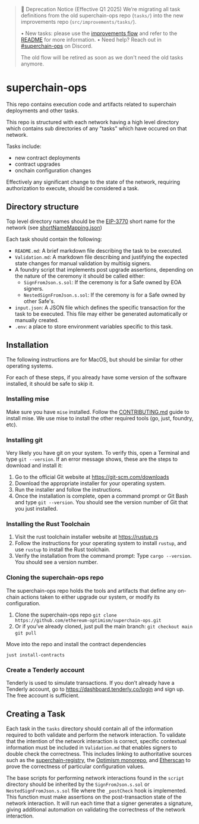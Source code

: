 > 🚨 Deprecation Notice (Effective Q1 2025)
> We’re migrating all task definitions from the old superchain-ops repo (`tasks/`) into the new improvements repo (`src/improvements/tasks/`).
>
> • New tasks: please use the [improvements flow](./src/improvements) and refer to the [README](./src/improvements/README.md) for more information.
> • Need help? Reach out in [#superchain-ops](https://discord.com/channels/1244729134312198194/1342572064175030293) on Discord.
>
> The old flow will be retired as soon as we don't need the old tasks anymore.

# superchain-ops

This repo contains execution code and artifacts related to superchain deployments and other tasks.

This repo is structured with each network having a high level directory which contains sub directories of any "tasks" which have occured on that network.

Tasks include:

- new contract deployments
- contract upgrades
- onchain configuration changes

Effectively any significant change to the state of the network, requiring authorization to execute, should be considered a task.

## Directory structure

Top level directory names should be the [EIP-3770](https://eips.ethereum.org/EIPS/eip-3770) short name for the network (see [shortNameMapping.json](https://chainid.network/shortNameMapping.json))

Each task should contain the following:

- `README.md`: A brief markdown file describing the task to be executed.
- `Validation.md`: A markdown file describing and justifying the expected state changes for manual validation by multisig signers.
- A foundry script that implements post upgrade assertions, depending on the nature of the ceremony it should be called either:
  - `SignFromJson.s.sol`: If the ceremony is for a Safe owned by EOA signers.
  - `NestedSignFromJson.s.sol`: If the ceremony is for a Safe owned by other Safe's.
- `input.json`: A JSON file which defines the specific transaction for the task to be executed. This file may either be generated automatically or manually created.
- `.env`: a place to store environment variables specific to this task.

## Installation

The following instructions are for MacOS, but should be similar for other operating systems.

For each of these steps, if you already have some version of the software installed, it should be safe to skip it.

### Installing mise

Make sure you have `mise` installed. Follow the [CONTRIBUTING.md](./CONTRIBUTING.md) guide to install mise. We use mise to install the other required tools (go, just, foundry, etc).

### Installing git

Very likely you have git on your system. To verify this, open a Terminal and type `git --version`.
If an error message shows, these are the steps to download and install it:

1. Go to the official Git website at https://git-scm.com/downloads
1. Download the appropriate installer for your operating system.
1. Run the installer and follow the instructions.
1. Once the installation is complete, open a command prompt or Git Bash and type `git --version`. You should see the version number of Git that you just installed.

### Installing the Rust Toolchain

1. Visit the rust toolchain installer website at https://rustup.rs
1. Follow the instructions for your operating system to install `rustup`, and use `rustup` to install the Rust toolchain.
1. Verify the installation from the command prompt:
  Type `cargo --version`.
  You should see a version number.

### Cloning the superchain-ops repo

The superchain-ops repo holds the tools and artifacts that define any on-chain actions taken to
either upgrade our system, or modify its configuration.

1. Clone the superchain-ops repo
  `git clone https://github.com/ethereum-optimism/superchain-ops.git`
1. Or if you’ve already cloned, just pull the main branch:
  `git checkout main`
 	`git pull`

Move into the repo and install the contract dependencies

`just install-contracts`

### Create a Tenderly account

Tenderly is used to simulate transactions.
If you don’t already have a Tenderly account, go to https://dashboard.tenderly.co/login and sign up.
The free account is sufficient.

## Creating a Task

Each task in the `tasks` directory should contain all of the information required to both validate
and perform the network interaction. To validate that the intention of the network interaction is
correct, specific contextual information must be included in `Validation.md` that enables signers
to double check the correctness. This includes linking to authoritative sources such as the
[superchain-registry](https://github.com/ethereum-optimism/superchain-registry), the [Optimism monorepo](https://github.com/ethereum-optimism/optimism), and
[Etherscan](https://etherscan.io) to prove the correctness of particular configuration values.

The base scripts for performing network interactions found in the `script` directory should be
inherited by the `SignFromJson.s.sol` or `NestedSignFromJson.s.sol` file where the `_postCheck` hook
is implemented. This function must make assertions on the post-transaction state of the network
interaction. It will run each time that a signer generates a signature, giving additional automation
on validating the correctness of the network interaction.

